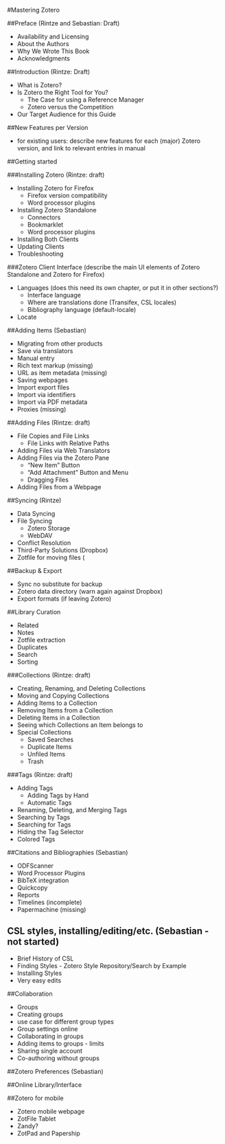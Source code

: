 #Mastering Zotero

##Preface (Rintze and Sebastian: Draft)
- Availability and Licensing
- About the Authors
- Why We Wrote This Book
- Acknowledgments
    
##Introduction (Rintze: Draft)
- What is Zotero?
- Is Zotero the Right Tool for You?
  - The Case for using a Reference Manager
  - Zotero versus the Competition
- Our Target Audience for this Guide

##New Features per Version
- for existing users: describe new features for each (major) Zotero version, and link to relevant entries in manual

##Getting started

###Installing Zotero (Rintze: draft)
- Installing Zotero for Firefox
  - Firefox version compatibility
  - Word processor plugins
- Installing Zotero Standalone
  - Connectors
  - Bookmarklet
  - Word processor plugins
- Installing Both Clients
- Updating Clients
- Troubleshooting

###Zotero Client Interface
(describe the main UI elements of Zotero Standalone and Zotero for Firefox)
- Languages (does this need its own chapter, or put it in other sections?)
	- Interface language
	- Where are translations done (Transifex, CSL locales)
	- Bibliography language (default-locale)
- Locate

##Adding Items (Sebastian)
- Migrating from other products
- Save via translators
- Manual entry
 - Rich text markup (missing)
 - URL as item metadata (missing)
- Saving webpages
- Import export files
- Import via identifiers
- Import via PDF metadata
- Proxies (missing)

##Adding Files (Rintze: draft)
- File Copies and File Links
  - File Links with Relative Paths
- Adding Files via Web Translators
- Adding Files via the Zotero Pane
  - “New Item” Button
  - “Add Attachment” Button and Menu
  - Dragging Files
- Adding Files from a Webpage

##Syncing (Rintze)
- Data Syncing
- File Syncing
  - Zotero Storage
  - WebDAV
- Conflict Resolution
- Third-Party Solutions (Dropbox)
- Zotfile for moving files (

##Backup & Export
- Sync no substitute for backup
- Zotero data directory (warn again against Dropbox)
- Export formats (if leaving Zotero)

##Library Curation
- Related
- Notes
- Zotfile extraction
- Duplicates
- Search
- Sorting
 
###Collections (Rintze: draft)
- Creating, Renaming, and Deleting Collections
- Moving and Copying Collections
- Adding Items to a Collection
- Removing Items from a Collection
- Deleting Items in a Collection
- Seeing which Collections an Item belongs to
- Special Collections
  - Saved Searches
  - Duplicate Items
  - Unfiled Items
  - Trash

###Tags (Rintze: draft)
- Adding Tags
  - Adding Tags by Hand
  - Automatic Tags
- Renaming, Deleting, and Merging Tags
- Searching by Tags
- Searching for Tags
- Hiding the Tag Selector
- Colored Tags

##Citations and Bibliographies (Sebastian)
- ODFScanner 
- Word Processor Plugins
- BibTeX integration
- Quickcopy
- Reports
- Timelines (incomplete)
- Papermachine (missing)

## CSL styles, installing/editing/etc. (Sebastian - not started)
- Brief History of CSL
- Finding Styles - Zotero Style Repository/Search by Example
- Installing Styles
- Very easy edits

##Collaboration
- Groups
 - Creating groups
 - use case for different group types
 - Group settings online
 - Collaborating in groups
 - Adding items to groups - limits
- Sharing single account
- Co-authoring without groups

##Zotero Preferences (Sebastian)

##Online Library/Interface

##Zotero for mobile
- Zotero mobile webpage
- ZotFile Tablet
- Zandy?
- ZotPad and Papership

